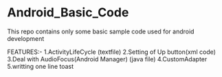 # Android_Basic_Code
This repo contains only some basic sample code used for android development

FEATURES:-
        1.ActivityLifeCycle (textfile)
        2.Setting of Up button(xml code)
        3.Deal with AudioFocus(Android Manager) (java file)
        4.CustomAdapter
        5.writting one line toast 
        
         
